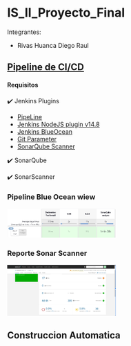 # IS_II_Proyecto_Final

Integrantes:
- Rivas Huanca Diego Raul



## [Pipeline de CI/CD](jenkinsfile)

#### Requisitos

:heavy_check_mark: Jenkins Plugins
* [PipeLine](https://plugins.jenkins.io/workflow-aggregator/)
* [Jenkins NodeJS plugin v14.8](https://plugins.jenkins.io/git-parameter/)
* [Jenkins BlueOcean](https://plugins.jenkins.io/blueocean/)
* [Git Parameter](https://plugins.jenkins.io/git-parameter/)
* [SonarQube Scanner](https://plugins.jenkins.io/sonar/)

:heavy_check_mark: SonarQube

:heavy_check_mark: SonarScanner

### Pipeline Blue Ocean wiew

<img src="report-screenshots/pipeline-graph-report.png" width="50%">

### Reporte Sonar Scanner

<img src="report-screenshots/sonnar-scanner-report.png" width="50%">

## Construccion Automatica